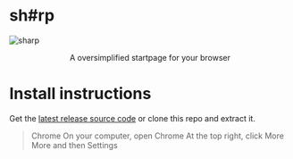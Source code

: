 # sh#rp
![sharp](https://user-images.githubusercontent.com/101978017/159263455-a7d638bd-ebcd-4721-9b47-495cb673f281.png)
<p align="center">A oversimplified startpage for your browser</p>

# Install instructions
Get the [latest release source code](https://github.com/relld/sharp/releases) or clone this repo and extract it.
> Chrome
  > On your computer, open Chrome
  > At the top right, click More More and then Settings
  > 
